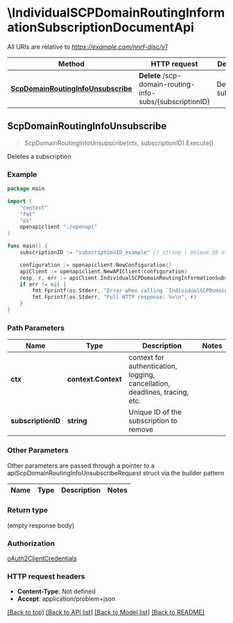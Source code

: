 # \IndividualSCPDomainRoutingInformationSubscriptionDocumentApi

All URIs are relative to *https://example.com/nnrf-disc/v1*

Method | HTTP request | Description
------------- | ------------- | -------------
[**ScpDomainRoutingInfoUnsubscribe**](IndividualSCPDomainRoutingInformationSubscriptionDocumentApi.md#ScpDomainRoutingInfoUnsubscribe) | **Delete** /scp-domain-routing-info-subs/{subscriptionID} | Deletes a subscription



## ScpDomainRoutingInfoUnsubscribe

> ScpDomainRoutingInfoUnsubscribe(ctx, subscriptionID).Execute()

Deletes a subscription

### Example

```go
package main

import (
    "context"
    "fmt"
    "os"
    openapiclient "./openapi"
)

func main() {
    subscriptionID := "subscriptionID_example" // string | Unique ID of the subscription to remove

    configuration := openapiclient.NewConfiguration()
    apiClient := openapiclient.NewAPIClient(configuration)
    resp, r, err := apiClient.IndividualSCPDomainRoutingInformationSubscriptionDocumentApi.ScpDomainRoutingInfoUnsubscribe(context.Background(), subscriptionID).Execute()
    if err != nil {
        fmt.Fprintf(os.Stderr, "Error when calling `IndividualSCPDomainRoutingInformationSubscriptionDocumentApi.ScpDomainRoutingInfoUnsubscribe``: %v\n", err)
        fmt.Fprintf(os.Stderr, "Full HTTP response: %v\n", r)
    }
}
```

### Path Parameters


Name | Type | Description  | Notes
------------- | ------------- | ------------- | -------------
**ctx** | **context.Context** | context for authentication, logging, cancellation, deadlines, tracing, etc.
**subscriptionID** | **string** | Unique ID of the subscription to remove | 

### Other Parameters

Other parameters are passed through a pointer to a apiScpDomainRoutingInfoUnsubscribeRequest struct via the builder pattern


Name | Type | Description  | Notes
------------- | ------------- | ------------- | -------------


### Return type

 (empty response body)

### Authorization

[oAuth2ClientCredentials](../README.md#oAuth2ClientCredentials)

### HTTP request headers

- **Content-Type**: Not defined
- **Accept**: application/problem+json

[[Back to top]](#) [[Back to API list]](../README.md#documentation-for-api-endpoints)
[[Back to Model list]](../README.md#documentation-for-models)
[[Back to README]](../README.md)

